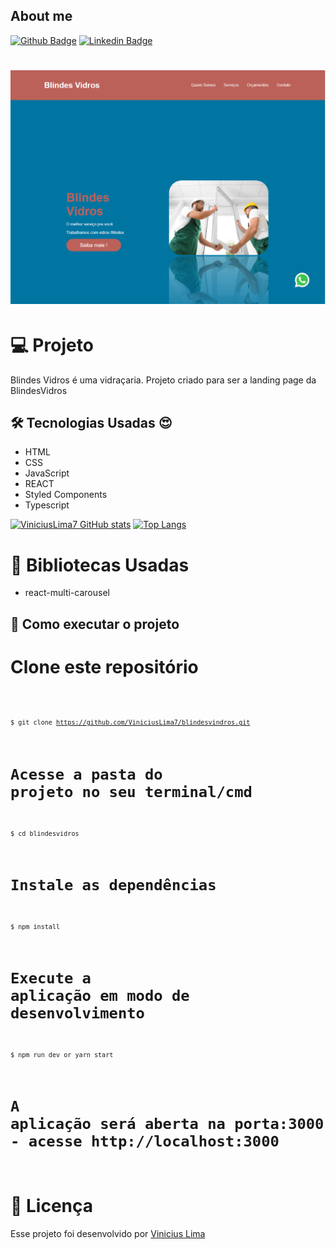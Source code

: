 ## About me

[![Github Badge](https://img.shields.io/badge/-Github-000?style=flat-square&logo=Github&logoColor=white&link=https://github.com/ViniciusLima7)](https://github.com/ViniciusLima7)
[![Linkedin Badge](https://img.shields.io/badge/-LinkedIn-blue?style=flat-square&logo=Linkedin&logoColor=white&link=https://www.linkedin.com/in/marcos-vinicius-lima/)](https://www.linkedin.com/in/marcos-vinicius-lima/)

<h1 align="center">
    <img alt="BLINDESVIDROS" title="Projeto" src="https://github.com/ViniciusLima7/blindesvindros/blob/develop/src/assets/capa.png" />
</h1>

# 💻 Projeto

Blindes Vidros é uma vidraçaria.
Projeto criado para ser a landing page da BlindesVidros

## 🛠 Tecnologias Usadas :heart_eyes:

- HTML
- CSS
- JavaScript
- REACT
- Styled Components
- Typescript

[![ViniciusLima7 GitHub stats](https://github-readme-stats.vercel.app/api?username=ViniciusLima7)](https://github.com/ViniciusLima7/github-readme-stats)
[![Top Langs](https://github-readme-stats.vercel.app/api/top-langs/?username=ViniciusLima7)](https://github.com/ViniciusLima7/github-readme-stats)

# 🚀 Bibliotecas Usadas

- react-multi-carousel

## 🧭 Como executar o projeto

# Clone este repositório

<code>

<code>$ git clone https://github.com/ViniciusLima7/blindesvindros.git</code>

# Acesse a pasta do projeto no seu terminal/cmd

<code>$ cd blindesvidros</code>

# Instale as dependências

<code>$ npm install</code>

# Execute a aplicação em modo de desenvolvimento

<code>$ npm run dev or yarn start</code>

# A aplicação será aberta na porta:3000 - acesse http://localhost:3000

</code>

# 📝 Licença

Esse projeto foi desenvolvido por [Vinicius Lima](https://www.linkedin.com/in/marcos-vinicius-lima/)

